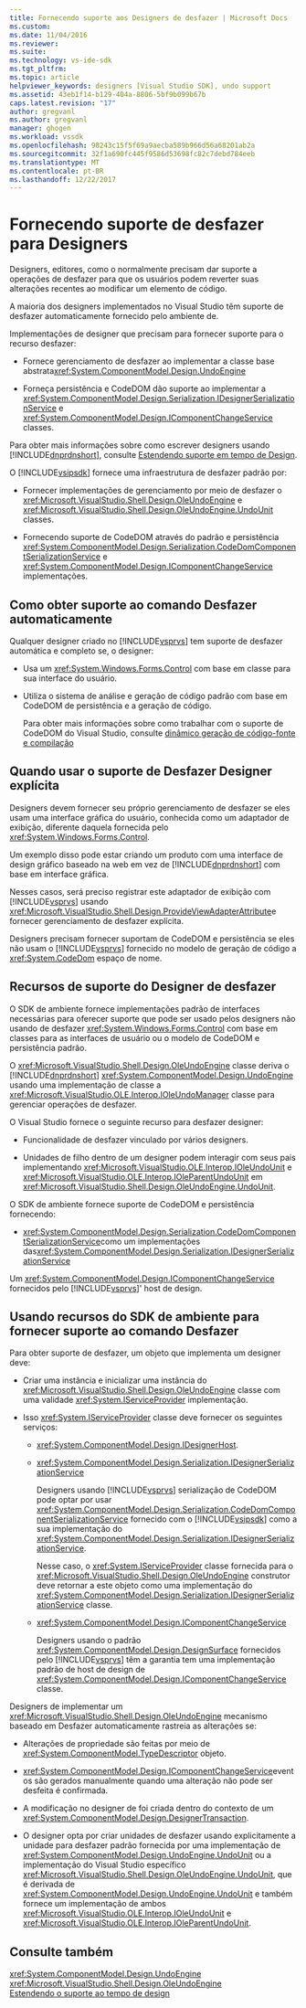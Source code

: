 ```yaml
---
title: Fornecendo suporte aos Designers de desfazer | Microsoft Docs
ms.custom: 
ms.date: 11/04/2016
ms.reviewer: 
ms.suite: 
ms.technology: vs-ide-sdk
ms.tgt_pltfrm: 
ms.topic: article
helpviewer_keywords: designers [Visual Studio SDK], undo support
ms.assetid: 43eb1f14-b129-404a-8806-5bf9b099b67b
caps.latest.revision: "17"
author: gregvanl
ms.author: gregvanl
manager: ghogen
ms.workload: vssdk
ms.openlocfilehash: 98243c15f5f69a9aecba589b966d56a68201ab2a
ms.sourcegitcommit: 32f1a690fc445f9586d53698fc82c7debd784eeb
ms.translationtype: MT
ms.contentlocale: pt-BR
ms.lasthandoff: 12/22/2017
---
```

# <a name="supplying-undo-support-to-designers"></a>Fornecendo suporte de desfazer para Designers
Designers, editores, como o normalmente precisam dar suporte a operações de desfazer para que os usuários podem reverter suas alterações recentes ao modificar um elemento de código.  
  
 A maioria dos designers implementados no Visual Studio têm suporte de desfazer automaticamente fornecido pelo ambiente de.  
  
 Implementações de designer que precisam para fornecer suporte para o recurso desfazer:  
  
-   Fornece gerenciamento de desfazer ao implementar a classe base abstrata<xref:System.ComponentModel.Design.UndoEngine>  
  
-   Forneça persistência e CodeDOM dão suporte ao implementar a <xref:System.ComponentModel.Design.Serialization.IDesignerSerializationService> e <xref:System.ComponentModel.Design.IComponentChangeService> classes.  
  
 Para obter mais informações sobre como escrever designers usando [!INCLUDE[dnprdnshort](../code-quality/includes/dnprdnshort_md.md)], consulte [Estendendo suporte em tempo de Design](http://msdn.microsoft.com/Library/d6ac8a6a-42fd-4bc8-bf33-b212811297e2).  
  
 O [!INCLUDE[vsipsdk](../extensibility/includes/vsipsdk_md.md)] fornece uma infraestrutura de desfazer padrão por:  
  
-   Fornecer implementações de gerenciamento por meio de desfazer o <xref:Microsoft.VisualStudio.Shell.Design.OleUndoEngine> e <xref:Microsoft.VisualStudio.Shell.Design.OleUndoEngine.UndoUnit> classes.  
  
-   Fornecendo suporte de CodeDOM através do padrão e persistência <xref:System.ComponentModel.Design.Serialization.CodeDomComponentSerializationService> e <xref:System.ComponentModel.Design.IComponentChangeService> implementações.  
  
## <a name="obtaining-undo-support-automatically"></a>Como obter suporte ao comando Desfazer automaticamente  
 Qualquer designer criado no [!INCLUDE[vsprvs](../code-quality/includes/vsprvs_md.md)] tem suporte de desfazer automática e completo se, o designer:  
  
-   Usa um <xref:System.Windows.Forms.Control> com base em classe para sua interface do usuário.  
  
-   Utiliza o sistema de análise e geração de código padrão com base em CodeDOM de persistência e a geração de código.  
  
     Para obter mais informações sobre como trabalhar com o suporte de CodeDOM do Visual Studio, consulte [dinâmico geração de código-fonte e compilação](/dotnet/framework/reflection-and-codedom/dynamic-source-code-generation-and-compilation)  
  
## <a name="when-to-use-explicit-designer-undo-support"></a>Quando usar o suporte de Desfazer Designer explícita  
 Designers devem fornecer seu próprio gerenciamento de desfazer se eles usam uma interface gráfica do usuário, conhecida como um adaptador de exibição, diferente daquela fornecida pelo <xref:System.Windows.Forms.Control>.  
  
 Um exemplo disso pode estar criando um produto com uma interface de design gráfico baseado na web em vez de [!INCLUDE[dnprdnshort](../code-quality/includes/dnprdnshort_md.md)] com base em interface gráfica.  
  
 Nesses casos, será preciso registrar este adaptador de exibição com [!INCLUDE[vsprvs](../code-quality/includes/vsprvs_md.md)] usando <xref:Microsoft.VisualStudio.Shell.Design.ProvideViewAdapterAttribute>e fornecer gerenciamento de desfazer explícita.  
  
 Designers precisam fornecer suportam de CodeDOM e persistência se eles não usam o [!INCLUDE[vsprvs](../code-quality/includes/vsprvs_md.md)] fornecido no modelo de geração de código a <xref:System.CodeDom> espaço de nome.  
  
## <a name="undo-support-features-of-the-designer"></a>Recursos de suporte do Designer de desfazer  
 O SDK de ambiente fornece implementações padrão de interfaces necessárias para oferecer suporte que pode ser usado pelos designers não usando de desfazer <xref:System.Windows.Forms.Control> com base em classes para as interfaces de usuário ou o modelo de CodeDOM e persistência padrão.  
  
 O <xref:Microsoft.VisualStudio.Shell.Design.OleUndoEngine> classe deriva o [!INCLUDE[dnprdnshort](../code-quality/includes/dnprdnshort_md.md)] <xref:System.ComponentModel.Design.UndoEngine> usando uma implementação de classe a <xref:Microsoft.VisualStudio.OLE.Interop.IOleUndoManager> classe para gerenciar operações de desfazer.  
  
 O Visual Studio fornece o seguinte recurso para desfazer designer:  
  
-   Funcionalidade de desfazer vinculado por vários designers.  
  
-   Unidades de filho dentro de um designer podem interagir com seus pais implementando <xref:Microsoft.VisualStudio.OLE.Interop.IOleUndoUnit> e <xref:Microsoft.VisualStudio.OLE.Interop.IOleParentUndoUnit> em <xref:Microsoft.VisualStudio.Shell.Design.OleUndoEngine.UndoUnit>.  
  
 O SDK de ambiente fornece suporte de CodeDOM e persistência fornecendo:  
  
-   <xref:System.ComponentModel.Design.Serialization.CodeDomComponentSerializationService>como um implementações das<xref:System.ComponentModel.Design.Serialization.IDesignerSerializationService>  
  
 Um <xref:System.ComponentModel.Design.IComponentChangeService> fornecidos pelo [!INCLUDE[vsprvs](../code-quality/includes/vsprvs_md.md)]' host de design.  
  
## <a name="using-the-environment-sdk-features-to-supply-undo-support"></a>Usando recursos do SDK de ambiente para fornecer suporte ao comando Desfazer  
 Para obter suporte de desfazer, um objeto que implementa um designer deve:  
  
-   Criar uma instância e inicializar uma instância do <xref:Microsoft.VisualStudio.Shell.Design.OleUndoEngine> classe com uma validade <xref:System.IServiceProvider> implementação.  
  
-   Isso <xref:System.IServiceProvider> classe deve fornecer os seguintes serviços:  
  
    -   <xref:System.ComponentModel.Design.IDesignerHost>.  
  
    -   <xref:System.ComponentModel.Design.Serialization.IDesignerSerializationService>  
  
         Designers usando [!INCLUDE[vsprvs](../code-quality/includes/vsprvs_md.md)] serialização de CodeDOM pode optar por usar <xref:System.ComponentModel.Design.Serialization.CodeDomComponentSerializationService> fornecido com o [!INCLUDE[vsipsdk](../extensibility/includes/vsipsdk_md.md)] como a sua implementação do <xref:System.ComponentModel.Design.Serialization.IDesignerSerializationService>.  
  
         Nesse caso, o <xref:System.IServiceProvider> classe fornecida para o <xref:Microsoft.VisualStudio.Shell.Design.OleUndoEngine> construtor deve retornar a este objeto como uma implementação do <xref:System.ComponentModel.Design.Serialization.IDesignerSerializationService> classe.  
  
    -   <xref:System.ComponentModel.Design.IComponentChangeService>  
  
         Designers usando o padrão <xref:System.ComponentModel.Design.DesignSurface> fornecidos pelo [!INCLUDE[vsprvs](../code-quality/includes/vsprvs_md.md)] têm a garantia tem uma implementação padrão de host de design de <xref:System.ComponentModel.Design.IComponentChangeService> classe.  
  
 Designers de implementar um <xref:Microsoft.VisualStudio.Shell.Design.OleUndoEngine> mecanismo baseado em Desfazer automaticamente rastreia as alterações se:  
  
-   Alterações de propriedade são feitas por meio de <xref:System.ComponentModel.TypeDescriptor> objeto.  
  
-   <xref:System.ComponentModel.Design.IComponentChangeService>eventos são gerados manualmente quando uma alteração não pode ser desfeita é confirmada.  
  
-   A modificação no designer de foi criada dentro do contexto de um <xref:System.ComponentModel.Design.DesignerTransaction>.  
  
-   O designer opta por criar unidades de desfazer usando explicitamente a unidade para desfazer padrão fornecida por uma implementação de <xref:System.ComponentModel.Design.UndoEngine.UndoUnit> ou a implementação do Visual Studio específico <xref:Microsoft.VisualStudio.Shell.Design.OleUndoEngine.UndoUnit>, que é derivada de <xref:System.ComponentModel.Design.UndoEngine.UndoUnit> e também fornece um implementação de ambos <xref:Microsoft.VisualStudio.OLE.Interop.IOleUndoUnit> e <xref:Microsoft.VisualStudio.OLE.Interop.IOleParentUndoUnit>.  
  
## <a name="see-also"></a>Consulte também  
 <xref:System.ComponentModel.Design.UndoEngine>   
 <xref:Microsoft.VisualStudio.Shell.Design.OleUndoEngine>   
 [Estendendo o suporte ao tempo de design](http://msdn.microsoft.com/Library/d6ac8a6a-42fd-4bc8-bf33-b212811297e2)